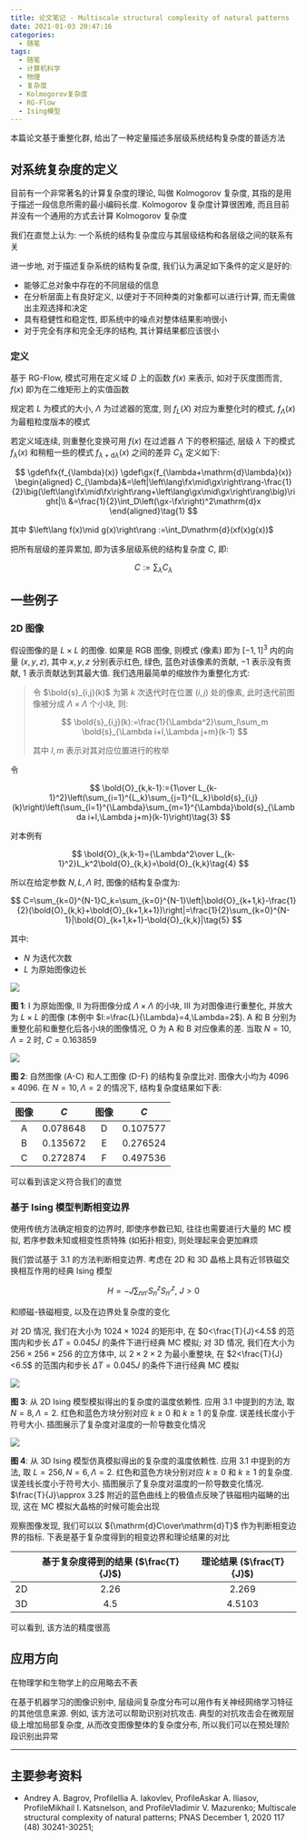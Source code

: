 ```yaml
---
title: 论文笔记 - Multiscale structural complexity of natural patterns
date: 2021-01-03 20:47:16
categories:
  - 随笔
tags:
  - 随笔
  - 计算机科学
  - 物理
  - 复杂度
  - Kolmogorov复杂度
  - RG-Flow
  - Ising模型
---
```


本篇论文基于重整化群, 给出了一种定量描述多层级系统结构复杂度的普适方法

<!-- more -->

## 对系统复杂度的定义

目前有一个非常著名的计算复杂度的理论, 叫做 Kolmogorov 复杂度, 其指的是用于描述一段信息所需的最小编码长度. Kolmogorov 复杂度计算很困难, 而且目前并没有一个通用的方式去计算 Kolmogorov 复杂度

我们在直觉上认为: 一个系统的结构复杂度应与其层级结构和各层级之间的联系有关

进一步地, 对于描述复杂系统的结构复杂度, 我们认为满足如下条件的定义是好的:

- 能够汇总对象中存在的不同层级的信息
- 在分析层面上有良好定义, 以便对于不同种类的对象都可以进行计算, 而无需做出主观选择和决定
- 具有稳健性和稳定性, 即系统中的噪点对整体结果影响很小
- 对于完全有序和完全无序的结构, 其计算结果都应该很小

### 定义

基于 RG-Flow, 模式可用在定义域 $D$ 上的函数 $f(x)$ 来表示, 如对于灰度图而言, $f(x)$ 即为在二维矩形上的实值函数

规定若 $L$ 为模式的大小, $\Lambda$ 为过滤器的宽度, 则 $f_L(X)$ 对应为重整化时的模式, $f_{\Lambda}(x)$ 为最粗粒度版本的模式

若定义域连续, 则重整化变换可用 $f(x)$ 在过滤器 $\Lambda$ 下的卷积描述, 层级 $\lambda$ 下的模式 $f_{\lambda}(x)$ 和稍粗一些的模式 $f_{\lambda+\mathrm{d}\lambda}(x)$ 之间的差异 $C_{\lambda}$ 定义如下:

$$
\gdef\fx{f_{\lambda}(x)}
\gdef\gx{f_{\lambda+\mathrm{d}\lambda}(x)}
\begin{aligned}
    C_{\lambda}&=\left|\left\lang\fx\mid\gx\right\rang-\frac{1}{2}\big(\left\lang\fx\mid\fx\right\rang+\left\lang\gx\mid\gx\right\rang\big)\right|\\
    &=\frac{1}{2}\int_D\left(\gx-\fx\right)^2\mathrm{d}x
\end{aligned}\tag{1}
$$

其中 $\left\lang f(x)\mid g(x)\right\rang :=\int_D\mathrm{d}(xf(x)g(x))$

把所有层级的差异累加, 即为该多层级系统的结构复杂度 $C$, 即:

$$
C:=\sum_{\lambda}C_{\lambda}\tag{2}
$$

## 一些例子

### 2D 图像

假设图像的是 $L\times L$ 的图像. 如果是 RGB 图像, 则模式 (像素) 即为 $[-1,1]^3$ 内的向量 $(x,y,z)$, 其中 $x,y,z$ 分别表示红色, 绿色, 蓝色对该像素的贡献, $-1$ 表示没有贡献, $1$ 表示贡献达到其最大值. 我们选用最简单的缩放作为重整化方式:

> 令 $\bold{s}_{i,j}(k)$ 为第 $k$ 次迭代时在位置 $(i,j)$ 处的像素, 此时迭代前图像被分成 $\Lambda\times\Lambda$ 个小块, 则:
>
> $$
> \bold{s}_{i,j}(k):=\frac{1}{\Lambda^2}\sum_l\sum_m \bold{s}_{\Lambda i+l,\Lambda j+m}(k-1)
> $$
>
> 其中 $l,m$ 表示对其对应位置进行的枚举

令

$$
\bold{O}_{k,k-1}:={1\over L_{k-1}^2}\left(\sum_{i=1}^{L_k}\sum_{j=1}^{L_k}\bold{s}_{i,j}(k)\right)\left(\sum_{l=1}^{\Lambda}\sum_{m=1}^{\Lambda}\bold{s}_{\Lambda i+l,\Lambda j+m}(k-1)\right)\tag{3}
$$

对本例有

$$
\bold{O}_{k,k-1}={\Lambda^2\over L_{k-1}^2}L_k^2\bold{O}_{k,k}=\bold{O}_{k,k}\tag{4}
$$

所以在给定参数 $N,L,\Lambda$ 时, 图像的结构复杂度为:

$$
C=\sum_{k=0}^{N-1}C_k=\sum_{k=0}^{N-1}\left|\bold{O}_{k+1,k}-\frac{1}{2}(\bold{O}_{k,k}+\bold{O}_{k+1,k+1})\right|=\frac{1}{2}\sum_{k=0}^{N-1}|\bold{O}_{k+1,k+1}-\bold{O}_{k,k}|\tag{5}
$$

其中:

- $N$ 为迭代次数
- $L$ 为原始图像边长

![](fig1.png)

**图 1**: I 为原始图像, II 为将图像分成 $\Lambda\times\Lambda$ 的小块, III 为对图像进行重整化, 并放大为 $L\times L$ 的图像 (本例中 $l:=\frac{L}{\Lambda}=4,\Lambda=2$). A 和 B 分别为重整化前和重整化后各小块的图像情况, O 为 A 和 B 对应像素的差. 当取 $N=10,\Lambda=2$ 时, $C=0.163859$

![](fig2.png)

**图 2**: 自然图像 (A-C) 和人工图像 (D-F) 的结构复杂度比对. 图像大小均为 $4096\times 4096$. 在 $N=10,\Lambda=2$ 的情况下, 结构复杂度结果如下表:

| 图像 |    $C$     | 图像 |    $C$     |
| :--: | :--------: | :--: | :--------: |
|  A   | $0.078648$ |  D   | $0.107577$ |
|  B   | $0.135672$ |  E   | $0.276524$ |
|  C   | $0.272874$ |  F   | $0.497536$ |

可以看到该定义符合我们的直觉

### 基于 Ising 模型判断相变边界

使用传统方法确定相变的边界时, 即使序参数已知, 往往也需要进行大量的 MC 模拟, 若序参数未知或相变性质特殊 (如拓扑相变), 则处理起来会更加麻烦

我们尝试基于 3.1 的方法判断相变边界. 考虑在 2D 和 3D 晶格上具有近邻铁磁交换相互作用的经典 Ising 模型

$$
H=-J\sum_{nn'}S_n^zS_{n'}^z,~J>0\tag{5}
$$

和顺磁-铁磁相变, 以及在边界处复杂度的变化

对 2D 情况, 我们在大小为 $1024\times 1024$ 的矩形中, 在 $0<\frac{T}{J}<4.5$ 的范围内和步长 $\Delta T=0.045J$ 的条件下进行经典 MC 模拟; 对 3D 情况, 我们在大小为 $256\times 256\times 256$ 的立方体中, 以 $2\times 2\times 2$ 为最小重整块, 在 $2<\frac{T}{J}<6.5$ 的范围内和步长 $\Delta T=0.045J$ 的条件下进行经典 MC 模拟

![](fig3.png)

**图 3**: 从 2D Ising 模型模拟得出的复杂度的温度依赖性. 应用 3.1 中提到的方法, 取 $N = 8,\Lambda = 2$. 红色和蓝色方块分别对应 $k\geqslant 0$ 和 $k\geqslant 1$ 的复杂度. 误差线长度小于符号大小. 插图展示了复杂度对温度的一阶导数变化情况

![](fig4.png)

**图 4**: 从 3D Ising 模型仿真模拟得出的复杂度的温度依赖性. 应用 3.1 中提到的方法, 取 $L = 256, N =6,\Lambda=2$. 红色和蓝色方块分别对应 $k\geqslant 0$ 和 $k\geqslant 1$ 的复杂度. 误差线长度小于符号大小. 插图展示了复杂度对温度的一阶导数变化情况. $\frac{T}{J}\approx 3.2$ 附近的蓝色曲线上的极值点反映了铁磁相内磁畴的出现, 这在 MC 模拟大晶格的时候可能会出现

观察图像发现, 我们可以以 ${\mathrm{d}C\over\mathrm{d}T}$ 作为判断相变边界的指标. 下表是基于复杂度得到的相变边界和理论结果的对比

|     | 基于复杂度得到的结果 ($\frac{T}{J}$) | 理论结果 ($\frac{T}{J}$) |
| :-: | :----------------------------------: | :----------------------: |
| 2D  |                $2.26$                |         $2.269$          |
| 3D  |                $4.5$                 |         $4.5103$         |

可以看到, 该方法的精度很高

## 应用方向

在物理学和生物学上的应用略去不表

在基于机器学习的图像识别中, 层级间复杂度分布可以用作有关神经网络学习特征的其他信息来源. 例如, 该方法可以帮助识别对抗攻击. 典型的对抗攻击会在微观层级上增加局部复杂度, 从而改变图像整体的复杂度分布, 所以我们可以在预处理阶段识别出异常

---

## 主要参考资料

- Andrey A. Bagrov, ProfileIlia A. Iakovlev, ProfileAskar A. Iliasov, ProfileMikhail I. Katsnelson, and ProfileVladimir V. Mazurenko; Multiscale structural complexity of natural patterns; PNAS December 1, 2020 117 (48) 30241-30251;
